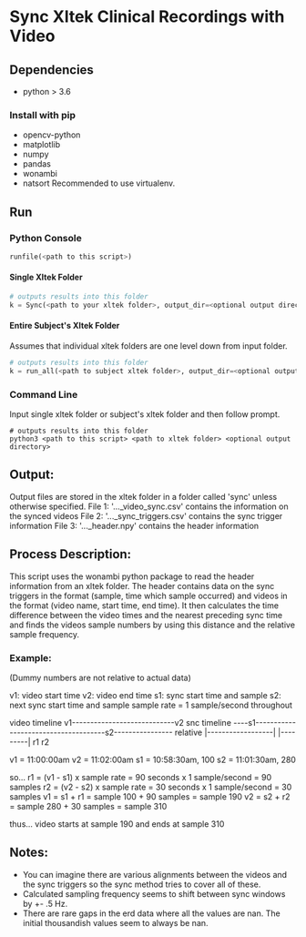# Sync Xltek Clinical Recordings with Video

## Dependencies
* python > 3.6

### Install with pip
* opencv-python
* matplotlib
* numpy
* pandas
* wonambi
* natsort
Recommended to use virtualenv.

## Run
### Python Console

```python
runfile(<path to this script>)
```
#### Single Xltek Folder
```python
# outputs results into this folder
k = Sync(<path to your xltek folder>, output_dir=<optional output directory>) 
```
#### Entire Subject's Xltek Folder
Assumes that individual xltek folders are one level down from input folder.
```python
# outputs results into this folder
k = run_all(<path to subject xltek folder>, output_dir=<optional output directory>)
```

### Command Line
Input single xltek folder or subject's xltek folder and then follow prompt.
```
# outputs results into this folder
python3 <path to this script> <path to xltek folder> <optional output directory>
```
## Output:
Output files are stored in the xltek folder in a folder called 'sync' unless otherwise specified.
File 1: '..._video_sync.csv' contains the information on the synced videos
File 2: '..._sync_triggers.csv' contains the sync trigger information
File 3: '..._header.npy' contains the header information

## Process Description:
This script uses the wonambi python package to read the header information from an xltek folder. The header contains
data on the sync triggers in the format (sample, time which sample occurred) and videos in the format (video name,
start time, end time). It then calculates the time difference between the video times and the nearest preceding sync
time and finds the videos sample numbers by using this distance and the relative sample frequency.

### Example:
(Dummy numbers are not relative to actual data)

v1: video start time
v2: video end time
s1: sync start time and sample
s2: next sync start time and sample
sample rate = 1 sample/second throughout

video timeline                           v1----------------------------v2
snc timeline     ----s1-------------------------------------s2----------------
relative              |------------------|                   |---------|
                               r1                                r2

v1 = 11:00:00am         v2 = 11:02:00am
s1 = 10:58:30am, 100    s2 = 11:01:30am, 280

so...
r1 = (v1 - s1) x sample rate = 90 seconds x 1 sample/second = 90 samples
r2 = (v2 - s2) x sample rate = 30 seconds x 1 sample/second = 30 samples
v1 = s1 + r1 = sample 100 + 90 samples = sample 190
v2 = s2 + r2 = sample 280 + 30 samples = sample 310

thus...
video starts at sample 190 and ends at sample 310

## Notes:
- You can imagine there are various alignments between the videos and the sync triggers so the sync method tries to
cover all of these.
- Calculated sampling frequency seems to shift between sync windows by +- .5 Hz.
- There are rare gaps in the erd data where all the values are nan. The initial thousandish values seem to always
be nan.